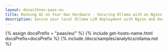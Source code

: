 ```yaml
---
layout: docwithnav-paas-eu
title: Running AI on Your Own Hardware - Securing Ollama with an Nginx Reverse Proxy
description: Secure your local Ollama LLM deployment with Nginx and Docker Compose. This step-by-step guide provides copy-paste commands to easily set up username/password or API key authentication, including how to connect securely from ThingsBoard.
---
```


{% assign docsPrefix = "paas/eu/" %}
{% include get-hosts-name.html docsPrefix=docsPrefix %}
{% include /docs/samples/analytics/ollama.md %}
